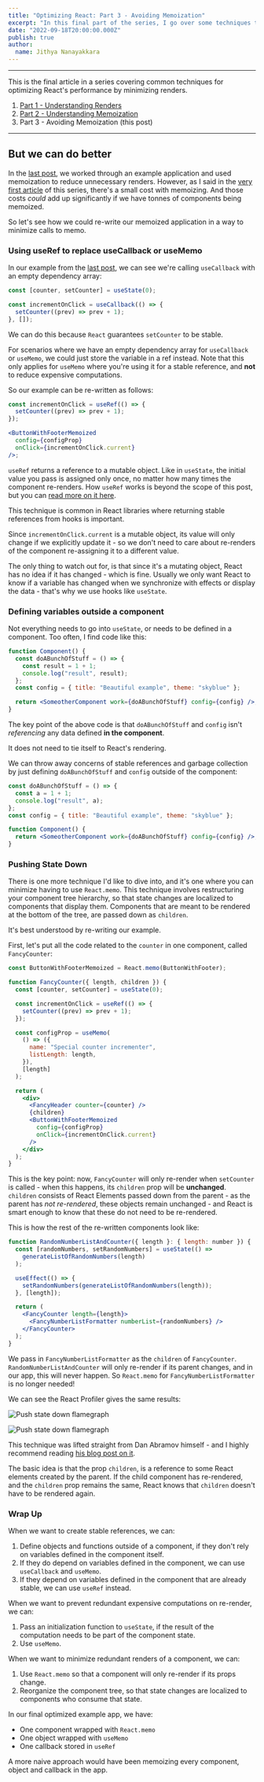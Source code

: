 ```yaml
---
title: "Optimizing React: Part 3 - Avoiding Memoization"
excerpt: "In this final part of the series, I go over some techniques to avoid memoization."
date: "2022-09-18T20:00:00.000Z"
publish: true
author:
  name: Jithya Nanayakkara
---
```


---

This is the final article in a series covering common techniques for optimizing React's performance by minimizing renders.

1. [Part 1 - Understanding Renders](https://jithyan.github.io/blog/posts/understanding-renders)
2. [Part 2 - Understanding Memoization](https://jithyan.github.io/blog/posts/understanding-memoization)
3. Part 3 - Avoiding Memoization (this post)

---

## But we can do better

In the [last post](https://jithyan.github.io/blog/posts/understanding-memoization), we worked through an example application and used memoization to reduce unnecessary renders. However, as I said in the [very first article](https://jithyan.github.io/blog/posts/understanding-renders) of this series, there's a small cost with memoizing. And those costs _could_ add up significantly if we have tonnes of components being memoized.

So let's see how we could re-write our memoized application in a way to minimize calls to memo.

### Using useRef to replace useCallback or useMemo

In our example from the [last post](https://jithyan.github.io/blog/posts/understanding-memoization), we can see we're calling `useCallback` with an empty dependency array:

```javascript
const [counter, setCounter] = useState(0);

const incrementOnClick = useCallback(() => {
  setCounter((prev) => prev + 1);
}, []);
```

We can do this because `React` guarantees `setCounter` to be stable.

For scenarios where we have an empty dependency array for `useCallback` or `useMemo`, we could just store the variable in a ref instead.
Note that this only applies for `useMemo` where you're using it for a stable reference, and **not** to reduce expensive computations.

So our example can be re-written as follows:

```jsx
const incrementOnClick = useRef(() => {
  setCounter((prev) => prev + 1);
});

<ButtonWithFooterMemoized
  config={configProp}
  onClick={incrementOnClick.current}
/>;
```

`useRef` returns a reference to a mutable object. Like in `useState`, the initial value you pass is assigned
only once, no matter how many times the component re-renders. How `useRef` works is beyond the scope of this post, but you can [read more on it here](https://beta.reactjs.org/apis/react/useRef).

This technique is common in React libraries where returning stable references from hooks is important.

Since `incrementOnClick.current` is a mutable object, its value will only change if we explicitly update it - so we don't need to care about re-renders of the component re-assigning it to a different value.

The only thing to watch out for, is that since it's a mutating object, React has no idea if it has changed - which is fine.
Usually we only want React to know if a variable has changed when we synchronize with effects or display the data - that's why we use
hooks like `useState`.

### Defining variables outside a component

Not everything needs to go into `useState`, or needs to be defined in a component. Too often, I find code like this:

```jsx
function Component() {
  const doABunchOfStuff = () => {
    const result = 1 + 1;
    console.log("result", result);
  };
  const config = { title: "Beautiful example", theme: "skyblue" };

  return <SomeotherComponent work={doABunchOfStuff} config={config} />;
}
```

The key point of the above code is that `doABunchOfStuff` and `config` isn't _referencing_ any data defined **in the component**.

It does not need to tie itself to React's rendering.

We can throw away concerns of stable references and garbage collection by just defining `doABunchOfStuff` and `config` outside of the component:

```jsx
const doABunchOfStuff = () => {
  const a = 1 + 1;
  console.log("result", a);
};
const config = { title: "Beautiful example", theme: "skyblue" };

function Component() {
  return <SomeotherComponent work={doABunchOfStuff} config={config} />;
}
```

### Pushing State Down

There is one more technique I'd like to dive into, and it's one where you can minimize having to use `React.memo`. This technique involves restructuring your component tree hierarchy, so that state changes are localized to components that display them. Components that are meant to be rendered at the bottom of the tree, are passed down as `children`.

It's best understood by re-writing our example.

First, let's put all the code related to the `counter` in one component, called `FancyCounter`:

```jsx
const ButtonWithFooterMemoized = React.memo(ButtonWithFooter);

function FancyCounter({ length, children }) {
  const [counter, setCounter] = useState(0);

  const incrementOnClick = useRef(() => {
    setCounter((prev) => prev + 1);
  });

  const configProp = useMemo(
    () => ({
      name: "Special counter incrementer",
      listLength: length,
    }),
    [length]
  );

  return (
    <div>
      <FancyHeader counter={counter} />
      {children}
      <ButtonWithFooterMemoized
        config={configProp}
        onClick={incrementOnClick.current}
      />
    </div>
  );
}
```

This is the key point: now, `FancyCounter` will only re-render when `setCounter` is called - when this happens, its `children` prop
will be **unchanged**. `children` consists of React Elements passed down from the parent - as the parent has _not re-rendered_, these
objects remain unchanged - and React is smart enough to know that these do not need to be re-rendered.

This is how the rest of the re-written components look like:

```jsx
function RandomNumberListAndCounter({ length }: { length: number }) {
  const [randomNumbers, setRandomNumbers] = useState(() =>
    generateListOfRandomNumbers(length)
  );

  useEffect(() => {
    setRandomNumbers(generateListOfRandomNumbers(length));
  }, [length]);

  return (
    <FancyCounter length={length}>
      <FancyNumberListFormatter numberList={randomNumbers} />
    </FancyCounter>
  );
}
```

We pass in `FancyNumberListFormatter` as the `children` of `FancyCounter`. `RandomNumberListAndCounter` will only re-render if its parent changes,
and in our app, this will never happen. So `React.memo` for `FancyNumberListFormatter` is no longer needed!

We can see the React Profiler gives the same results:

![Push state down flamegraph](/blog/assets/blog/reducing-re-renders/pushed-state-flamegraph.png)

![Push state down flamegraph](/blog/assets/blog/reducing-re-renders/pushed-state-ranked.png)

This technique was lifted straight from Dan Abramov himself - and I highly recommend reading [his blog post on it](https://overreacted.io/before-you-memo/).

The basic idea is that the prop `children`, is a reference to some React elements created by the parent.
If the child component has re-rendered, and the `children` prop remains the same, React knows that `children` doesn't have to be rendered again.

### Wrap Up

When we want to create stable references, we can:

1. Define objects and functions outside of a component, if they don't rely on variables defined in the component itself.
2. If they do depend on variables defined in the component, we can use `useCallback` and `useMemo`.
3. If they depend on variables defined in the component that are already stable, we can use `useRef` instead.

When we want to prevent redundant expensive computations on re-render, we can:

1. Pass an initialization function to `useState`, if the result of the computation needs to be part of the component state.
2. Use `useMemo`.

When we want to minimize redundant renders of a component, we can:

1. Use `React.memo` so that a component will only re-render if its props change.
2. Reorganize the component tree, so that state changes are localized to components who consume that state.

In our final optimized example app, we have:

- One component wrapped with `React.memo`
- One object wrapped with `useMemo`
- One callback stored in `useRef`

A more naive approach would have been memoizing every component, object and callback in the app.

